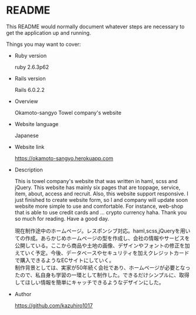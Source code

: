# README

This README would normally document whatever steps are necessary to get the
application up and running.

Things you may want to cover:

* Ruby version

  ruby 2.6.3p62 

* Rails version

  Rails 6.0.2.2

* Overview

  Okamoto-sangyo Towel company's website

* Website language

  Japanese

* Website link

  https://okamoto-sangyo.herokuapp.com

* Description

  This is towel company's website that was written in haml, scss and jQuery. This website has mainly six pages that are toppage, service, item, about, access and recruit. Also, this website support responsive. I just finished to create website form, so I and company will update soon website more simple to use and comfortable. For instance, web-shop that is able to use credit cards and ... crypto currency haha. Thank you so much for reading. Have a good day.

  現在制作途中のホームページ。レスポンシブ対応。haml,scss,jQueryを用いての作成。あらかじめホームページの型を作成し、会社の情報やサービスを公開している。ここから商品や土地の画像、デザインやフォントの修正を加えていく予定。今後、データベースやセキュリティを加えクレジットカードで購入できるようなECサイトにしていく。<br>制作背景としては、実家が50年続く会社であり、ホームページが必要となったので、私自身も学習の一環として制作した。できるだけシンプルに、取得してほしい情報を簡単にキャッチできるようなデザインにした。


* Author

  https://github.com/kazuhiro1017

<!-- # towel_homepage -->
